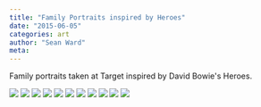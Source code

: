 ```yaml
---
title: "Family Portraits inspired by Heroes"
date: "2015-06-05"
categories: art
author: "Sean Ward"
meta:
---
```


Family portraits taken at Target inspired by David Bowie's Heroes.

![](/images/15-familyportraits-1.jpg)
![](/images/15-familyportraits-2.jpg)
![](/images/15-familyportraits-3.jpg)
![](/images/15-familyportraits-4.jpg)
![](/images/15-familyportraits-5.jpg)
![](/images/15-familyportraits-6.jpg)
![](/images/15-familyportraits-7.jpg)
![](/images/15-familyportraits-8.jpg)
![](/images/15-familyportraits-9.jpg)
![](/images/15-familyportraits-10.jpg)
![](/images/15-familyportraits-inspiration.png)